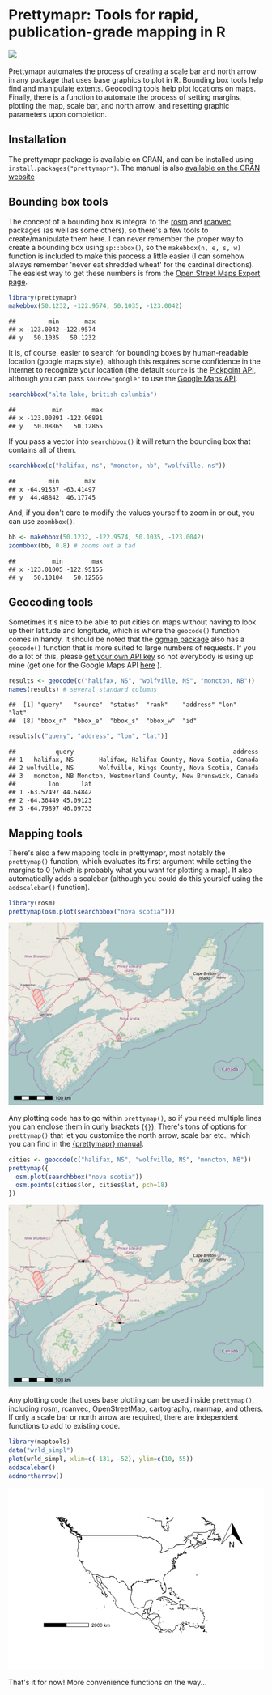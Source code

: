 Prettymapr: Tools for rapid, publication-grade mapping in R
===========================================================

[![](http://cranlogs.r-pkg.org/badges/prettymapr)](https://cran.r-project.org/package=prettymapr)

Prettymapr automates the process of creating a scale bar and north arrow in any package that uses base graphics to plot in R. Bounding box tools help find and manipulate extents. Geocoding tools help plot locations on maps. Finally, there is a function to automate the process of setting margins, plotting the map, scale bar, and north arrow, and resetting graphic parameters upon completion.

Installation
------------

The prettymapr package is available on CRAN, and can be installed using `install.packages("prettymapr")`. The manual is also [available on the CRAN website](https://cran.r-project.org/web/packages/prettymapr/prettymapr.pdf)

Bounding box tools
------------------

The concept of a bounding box is integral to the [rosm](https://cran.r-project.org/package=rosm) and [rcanvec](https://cran.r-project.org/package=rcanvec) packages (as well as some others), so there's a few tools to create/manipulate them here. I can never remember the proper way to create a bounding box using `sp::bbox()`, so the `makebbox(n, e, s, w)` function is included to make this process a little easier (I can somehow always remember 'never eat shredded wheat' for the cardinal directions). The easiest way to get these numbers is from the [Open Street Maps Export page](http://www.openstreetmap.org/export).

``` r
library(prettymapr)
makebbox(50.1232, -122.9574, 50.1035, -123.0042)
```

    ##         min       max
    ## x -123.0042 -122.9574
    ## y   50.1035   50.1232

It is, of course, easier to search for bounding boxes by human-readable location (google maps style), although this requires some confidence in the internet to recognize your location (the default `source` is the [Pickpoint API](https://pickpoint.io/), although you can pass `source="google"` to use the [Google Maps API](https://developers.google.com/maps/).

``` r
searchbbox("alta lake, british columbia")
```

    ##          min        max
    ## x -123.00891 -122.96891
    ## y   50.08865   50.12865

If you pass a vector into `searchbbox()` it will return the bounding box that contains all of them.

``` r
searchbbox(c("halifax, ns", "moncton, nb", "wolfville, ns"))
```

    ##         min       max
    ## x -64.91537 -63.41497
    ## y  44.48842  46.17745

And, if you don't care to modify the values yourself to zoom in or out, you can use `zoombbox()`.

``` r
bb <- makebbox(50.1232, -122.9574, 50.1035, -123.0042)
zoombbox(bb, 0.8) # zooms out a tad
```

    ##          min        max
    ## x -123.01005 -122.95155
    ## y   50.10104   50.12566

Geocoding tools
---------------

Sometimes it's nice to be able to put cities on maps without having to look up their latitude and longitude, which is where the `geocode()` function comes in handy. It should be noted that the [ggmap package](https://cran.r-project.org/package=ggmap) also has a `geocode()` function that is more suited to large numbers of requests. If you do a lot of this, please [get your own API key](https://pickpoint.io/users/sign_up) so not everybody is using up mine (get one for the Google Maps API [here](https://developers.google.com/maps/documentation/geocoding/get-api-key) ).

``` r
results <- geocode(c("halifax, NS", "wolfville, NS", "moncton, NB"))
names(results) # several standard columns
```

    ##  [1] "query"   "source"  "status"  "rank"    "address" "lon"     "lat"    
    ##  [8] "bbox_n"  "bbox_e"  "bbox_s"  "bbox_w"  "id"

``` r
results[c("query", "address", "lon", "lat")]
```

    ##           query                                            address
    ## 1   halifax, NS       Halifax, Halifax County, Nova Scotia, Canada
    ## 2 wolfville, NS       Wolfville, Kings County, Nova Scotia, Canada
    ## 3   moncton, NB Moncton, Westmorland County, New Brunswick, Canada
    ##         lon      lat
    ## 1 -63.57497 44.64842
    ## 2 -64.36449 45.09123
    ## 3 -64.79897 46.09733

Mapping tools
-------------

There's also a few mapping tools in prettymapr, most notably the `prettymap()` function, which evaluates its first argument while setting the margins to 0 (which is probably what you want for plotting a map). It also automatically adds a scalebar (although you could do this yourslef using the `addscalebar()` function).

``` r
library(rosm)
prettymap(osm.plot(searchbbox("nova scotia")))
```

![](README_files/figure-markdown_github/unnamed-chunk-6-1.png)

Any plotting code has to go within `prettymap()`, so if you need multiple lines you can enclose them in curly brackets (`{}`). There's tons of options for `prettymap()` that let you customize the north arrow, scale bar etc., which you can find in the [{prettymapr} manual](https://cran.r-project.org/web/packages/prettymapr/prettymapr.pdf).

``` r
cities <- geocode(c("halifax, NS", "wolfville, NS", "moncton, NB"))
prettymap({
  osm.plot(searchbbox("nova scotia"))
  osm.points(cities$lon, cities$lat, pch=18)
})
```

![](README_files/figure-markdown_github/unnamed-chunk-7-1.png)

Any plotting code that uses base plotting can be used inside `prettymap()`, including [rosm](https://cran.r-project.org/package=rosm), [rcanvec](https://cran.r-project.org/package=rcanvec), [OpenStreetMap](https://cran.r-project.org/package=OpenStreetMap), [cartography](https://cran.r-project.org/package=cartography), [marmap](https://cran.r-project.org/package=marmap), and others. If only a scale bar or north arrow are required, there are independent functions to add to existing code.

``` r
library(maptools)
data("wrld_simpl")
plot(wrld_simpl, xlim=c(-131, -52), ylim=c(10, 55))
addscalebar()
addnortharrow()
```

![](README_files/figure-markdown_github/unnamed-chunk-8-1.png)

That's it for now! More convenience functions on the way...
